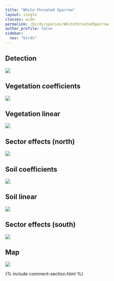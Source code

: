```yaml
---
title: "White-throated Sparrow"
layout: single
classes: wide
permalink: /birds/species/WhitethroatedSparrow
author_profile: false
sidebar:
  nav: "birds"
---
```


<h2>Detection</h2>

<a href="https://beallen.github.io/DevelopmentWebsite/assets/images/birds/WhitethroatedSparrow/det.jpg">
<img src="https://beallen.github.io/DevelopmentWebsite/assets/images/birds/WhitethroatedSparrow/det.jpg">
</a>

<h2>Vegetation coefficients</h2>

<a href="https://beallen.github.io/DevelopmentWebsite/assets/images/birds/WhitethroatedSparrow/veghf.jpg">
<img src="https://beallen.github.io/DevelopmentWebsite/assets/images/birds/WhitethroatedSparrow/veghf.jpg">
</a>

<h2>Vegetation linear</h2>

<a href="https://beallen.github.io/DevelopmentWebsite/assets/images/birds/WhitethroatedSparrow/lin-north.jpg">
<img src="https://beallen.github.io/DevelopmentWebsite/assets/images/birds/WhitethroatedSparrow/lin-north.jpg">
</a>

<h2>Sector effects (north)</h2>

<a href="https://beallen.github.io/DevelopmentWebsite/assets/images/birds/WhitethroatedSparrow/sector-north.jpg">
<img src="https://beallen.github.io/DevelopmentWebsite/assets/images/birds/WhitethroatedSparrow/sector-north.jpg">
</a>

<h2>Soil coefficients</h2>

<a href="https://beallen.github.io/DevelopmentWebsite/assets/images/birds/WhitethroatedSparrow/soilhf.jpg">
<img src="https://beallen.github.io/DevelopmentWebsite/assets/images/birds/WhitethroatedSparrow/soilhf.jpg">
</a>

<h2>Soil linear</h2>

<a href="https://beallen.github.io/DevelopmentWebsite/assets/images/birds/WhitethroatedSparrow/lin-south.jpg">
<img src="https://beallen.github.io/DevelopmentWebsite/assets/images/birds/WhitethroatedSparrow/lin-south.jpg">
</a>

<h2>Sector effects (south)</h2>

<a href="https://beallen.github.io/DevelopmentWebsite/assets/images/birds/WhitethroatedSparrow/sector-south.jpg">
<img src="https://beallen.github.io/DevelopmentWebsite/assets/images/birds/WhitethroatedSparrow/sector-south.jpg">
</a>

<h2>Map</h2>

<a href="https://beallen.github.io/DevelopmentWebsite/assets/images/birds/WhitethroatedSparrow/map.jpg">
<img src="https://beallen.github.io/DevelopmentWebsite/assets/images/birds/WhitethroatedSparrow/map.jpg">
</a>

{% include comment-section.html %}
